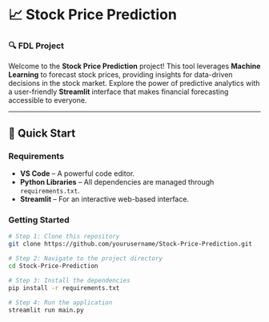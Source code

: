 # 📈 Stock Price Prediction

### 🔍 FDL Project

Welcome to the **Stock Price Prediction** project! This tool leverages **Machine Learning** to forecast stock prices, providing insights for data-driven decisions in the stock market. Explore the power of predictive analytics with a user-friendly **Streamlit** interface that makes financial forecasting accessible to everyone.

---

## 🚀 Quick Start

### Requirements

- **VS Code** – A powerful code editor.
- **Python Libraries** – All dependencies are managed through `requirements.txt`.
- **Streamlit** – For an interactive web-based interface.

### Getting Started

```bash
# Step 1: Clone this repository
git clone https://github.com/yourusername/Stock-Price-Prediction.git

# Step 2: Navigate to the project directory
cd Stock-Price-Prediction

# Step 3: Install the dependencies
pip install -r requirements.txt

# Step 4: Run the application
streamlit run main.py
